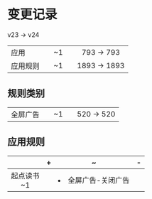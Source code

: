 # 变更记录

v23 -> v24

||||||
|-|:-:|:-:|:-:|:-:|
|应用||~1||793 -> 793|
|应用规则||~1||1893 -> 1893|

## 规则类别

||||||
|-|:-:|:-:|:-:|:-:|
|全屏广告||~1||520 -> 520|

## 应用规则

||+|~|-|
|:-:|-|-|-|
|起点读书<br>~1||<li>全屏广告-关闭广告||
